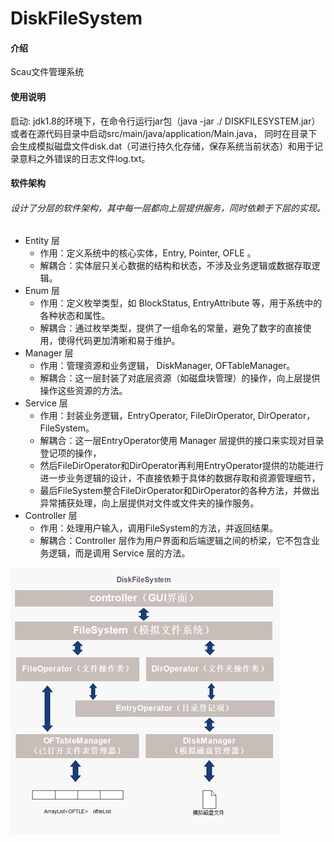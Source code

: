 # DiskFileSystem

#### 介绍
Scau文件管理系统


#### 使用说明
启动:
jdk1.8的环境下，在命令行运行jar包（java -jar ./ DISKFILESYSTEM.jar）或者在源代码目录中启动src/main/java/application/Main.java，
同时在目录下会生成模拟磁盘文件disk.dat（可进行持久化存储，保存系统当前状态）和用于记录意料之外错误的日志文件log.txt。


#### 软件架构
###### 设计了分层的软件架构，其中每一层都向上层提供服务，同时依赖于下层的实现。

- Entity 层
    - 作用：定义系统中的核心实体，Entry, Pointer, OFLE 。
    - 解耦合：实体层只关心数据的结构和状态，不涉及业务逻辑或数据存取逻辑。
- Enum 层
    - 作用：定义枚举类型，如 BlockStatus, EntryAttribute 等，用于系统中的各种状态和属性。
    - 解耦合：通过枚举类型，提供了一组命名的常量，避免了数字的直接使用，使得代码更加清晰和易于维护。
- Manager 层
    - 作用：管理资源和业务逻辑， DiskManager, OFTableManager。
    - 解耦合：这一层封装了对底层资源（如磁盘块管理）的操作，向上层提供操作这些资源的方法。
- Service 层
    - 作用：封装业务逻辑，EntryOperator, FileDirOperator, DirOperator， FileSystem。
    - 解耦合：这一层EntryOperator使用 Manager 层提供的接口来实现对目录登记项的操作，
    - 然后FileDirOperator和DirOperator再利用EntryOperator提供的功能进行进一步业务逻辑的设计，不直接依赖于具体的数据存取和资源管理细节，
    - 最后FileSystem整合FileDirOperator和DirOperator的各种方法，并做出异常捕获处理，向上层提供对文件或文件夹的操作服务。
- Controller 层
    - 作用：处理用户输入，调用FileSystem的方法，并返回结果。
    - 解耦合：Controller 层作为用户界面和后端逻辑之间的桥梁，它不包含业务逻辑，而是调用 Service 层的方法。
  
![struct](docs/struct.png)
